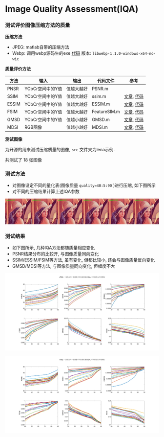 # Image Quality Assessment(IQA)
### 测试评价图像压缩方法的质量

**压缩方法**

- JPEG: matlab自带的压缩方法
- Webp: 调用webp源码生的exe [代码](http://downloads.webmproject.org/releases/webp/) 版本: `libwebp-1.1.0-windows-x64-no-wic`

**质量评价方法**

| 方法  | 输入             | 输出       | 代码文件     | 参考                                                         |
| ----- | ---------------- | ---------- | ------------ | ------------------------------------------------------------ |
| PNSR  | YCbCr空间中的Y值 | 值越大越好 | PSNR.m       |                                                              |
| SSIM  | YCbCr空间中的Y值 | 值越大越好 | ssim.m       | [文章](https://www.cns.nyu.edu/pub/eero/wang03-reprint.pdf), [代码](https://www.cns.nyu.edu/~lcv/ssim/) |
| ESSIM | YCbCr空间中的Y值 | 值越大越好 | ESSIM.m      | [文章](https://ieeexplore.ieee.org/document/4107183), [代码](https://www.mathworks.com/matlabcentral/fileexchange/54749-essim-ref_img-dis_img) |
| FSIM  | YCbCr空间中的Y值 | 值越大越好 | FeatureSIM.m | [文章](http://www4.comp.polyu.edu.hk/~cslzhang/IQA/TIP_IQA_FSIM.pdf), [代码](http://www4.comp.polyu.edu.hk/~cslzhang/IQA/FSIM/FSIM.htm) |
| GMSD  | YCbCr空间中的Y值 | 值越小越好 | GMSD.m       | [文章](http://www4.comp.polyu.edu.hk/~cslzhang/IQA/GMSD/GMSD.pdf), [代码](http://www4.comp.polyu.edu.hk/~cslzhang/IQA/GMSD/GMSD.htm) |
| MDSI  | RGB图像          | 值越小越好 | MDSI.m       | [文章](https://arxiv.org/abs/1608.07433), [代码](https://www.mathworks.com/matlabcentral/fileexchange/59809-mdsi-ref-dist-combmethod) |

**测试图像**

为开源的用来测试压缩质量的图像, `src` 文件夹为lena示例.

共测试了 18 张图像



### 测试方法

- 对图像设定不同的量化表(图像质量 `quality=40:5:90` )进行压缩, 如下图所示
- 对不同的压缩结果计算上述IQA参数

![不同quality图像](https://github.com/yfor1008/image_quality_assessment/raw/master/src/quality_series.png)



### 测试结果

- 如下图所示, 几种IQA方法都随质量相应变化
- PSNR结果分布的比较开, 与图像质量同向变化
- SSIM/ESSIM/FSIM等方法, 虽有变化, 但都比较小, 还会与图像质量反向变化
- GMSD/MDSI等方法, 与图像质量同向变化, 但幅度不大

![jpeg_IQA](https://github.com/yfor1008/image_quality_assessment/raw/master/src/jpeg_cmp.png)

![webp_IQA](https://github.com/yfor1008/image_quality_assessment/raw/master/src/webp_cmp.png)

